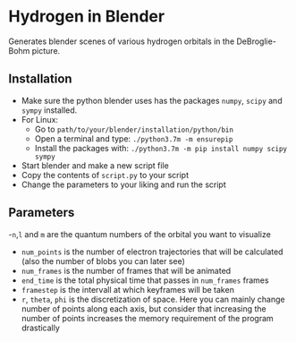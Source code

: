 # Hydrogen in Blender
Generates blender scenes of various hydrogen orbitals in the DeBroglie-Bohm picture.

## Installation
- Make sure the python blender uses has the packages ``numpy``, ``scipy`` and ``sympy`` installed.
- For Linux:
  - Go to ``path/to/your/blender/installation/python/bin``
  - Open a terminal and type: ``./python3.7m -m ensurepip``
  - Install the packages with: ``./python3.7m -m pip install numpy scipy sympy``
- Start blender and make a new script file
- Copy the contents of ``script.py`` to your script
- Change the parameters to your liking and run the script

## Parameters
-``n``,``l`` and ``m`` are the quantum numbers of the orbital you want to visualize
- ``num_points`` is the number of electron trajectories that will be calculated (also the number of blobs you can later see)
- ``num_frames`` is the number of frames that will be animated
- ``end_time`` is the total physical time that passes in ``num_frames`` frames
- ``framestep`` is the intervall at which keyframes will be taken
- ``r``, ``theta``, ``phi`` is the discretization of space. Here you can mainly change number of points along each axis, but consider that increasing the number of points increases the memory requirement of the program drastically

